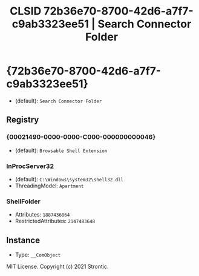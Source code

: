 ﻿---
title: "CLSID 72b36e70-8700-42d6-a7f7-c9ab3323ee51 | Search Connector Folder"
excerpt: What is COM-Object CLSID 72b36e70-8700-42d6-a7f7-c9ab3323ee51?
---

# {72b36e70-8700-42d6-a7f7-c9ab3323ee51}

* (default): `Search Connector Folder`

## Registry


### {00021490-0000-0000-C000-000000000046}

* (default): `Browsable Shell Extension`

### InProcServer32

* (default): `C:\Windows\system32\shell32.dll`
* ThreadingModel: `Apartment`

### ShellFolder

* Attributes: `1887436864`
* RestrictedAttributes: `2147483648`

## Instance

* Type: `__ComObject`

MIT License. Copyright (c) 2021 Strontic.


